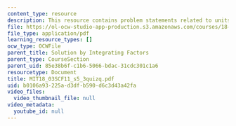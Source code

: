 ```yaml
---
content_type: resource
description: This resource contains problem statements related to units.
file: https://ol-ocw-studio-app-production.s3.amazonaws.com/courses/18-03sc-differential-equations-fall-2011/b0106a93225ad3dfb590d6c3d43a42fa_MIT18_03SCF11_s5_3quizq.pdf
file_type: application/pdf
learning_resource_types: []
ocw_type: OCWFile
parent_title: Solution by Integrating Factors
parent_type: CourseSection
parent_uid: 85e38b6f-c1b6-5066-bdac-31cdc301c1a6
resourcetype: Document
title: MIT18_03SCF11_s5_3quizq.pdf
uid: b0106a93-225a-d3df-b590-d6c3d43a42fa
video_files:
  video_thumbnail_file: null
video_metadata:
  youtube_id: null
---
```

